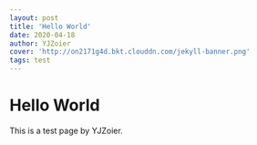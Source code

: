 ```yaml
---
layout: post
title: 'Hello World'
date: 2020-04-18
author: YJZoier
cover: 'http://on2171g4d.bkt.clouddn.com/jekyll-banner.png'
tags: test
---
```


# Hello World

This is a test page by YJZoier.

